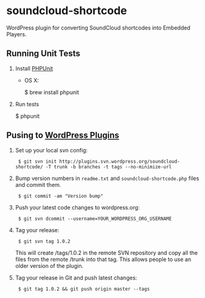 # soundcloud-shortcode

WordPress plugin for converting SoundCloud shortcodes into Embedded Players.


## Running Unit Tests

1. Install [PHPUnit](https://github.com/sebastianbergmann/phpunit)

    - OS X:

        $ brew install phpunit

2. Run tests

      $ phpunit


## Pusing to [WordPress Plugins](https://wordpress.org/plugins/)

1. Set up your local svn config:

        $ git svn init http://plugins.svn.wordpress.org/soundcloud-shortcode/ -T trunk -b branches -t tags --no-minimize-url

2. Bump version numbers in `readme.txt` and `soundcloud-shortcode.php` files and commit them.

        $ git commit -am "Version bump"

3. Push your latest code changes to wordpress.org:

        $ git svn dcommit --username=YOUR_WORDPRESS_ORG_USERNAME

4. Tag your release:

        $ git svn tag 1.0.2

    This will create /tags/1.0.2 in the remote SVN repository and copy all the files from the remote /trunk into that tag. This allows people to use an older version of the plugin.

5. Tag your release in Git and push latest changes:

        $ git tag 1.0.2 && git push origin master --tags
